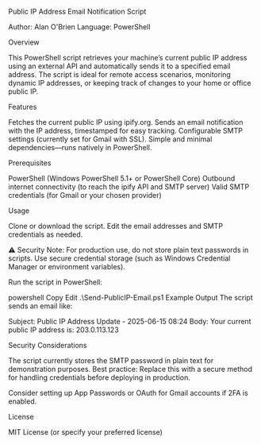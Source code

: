 Public IP Address Email Notification Script

Author: Alan O'Brien
Language: PowerShell

Overview

This PowerShell script retrieves your machine’s current public IP address using an external API and automatically sends it to a specified email address. The script is ideal for remote access scenarios, monitoring dynamic IP addresses, or keeping track of changes to your home or office public IP.

Features

Fetches the current public IP using ipify.org.
Sends an email notification with the IP address, timestamped for easy tracking.
Configurable SMTP settings (currently set for Gmail with SSL).
Simple and minimal dependencies—runs natively in PowerShell.

Prerequisites

PowerShell (Windows PowerShell 5.1+ or PowerShell Core)
Outbound internet connectivity (to reach the ipify API and SMTP server)
Valid SMTP credentials (for Gmail or your chosen provider)

Usage

Clone or download the script.
Edit the email addresses and SMTP credentials as needed.

⚠️ Security Note: For production use, do not store plain text passwords in scripts. Use secure credential storage (such as Windows Credential Manager or environment variables).

Run the script in PowerShell:

powershell
Copy
Edit
.\Send-PublicIP-Email.ps1
Example Output
The script sends an email like:

Subject: Public IP Address Update - 2025-06-15 08:24
Body:
Your current public IP address is: 203.0.113.123

Security Considerations

The script currently stores the SMTP password in plain text for demonstration purposes.
Best practice: Replace this with a secure method for handling credentials before deploying in production.

Consider setting up App Passwords or OAuth for Gmail accounts if 2FA is enabled.

License

MIT License (or specify your preferred license)
